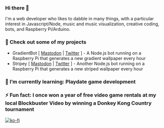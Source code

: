 ### Hi there 👋

I'm a web developer who likes to dabble in many things, with a particular interest in Javascript/Node, music and music visualization, creative coding, bots, and Raspberry Pi/Arduino.

### 🔭 Check out some of my projects
- GradientBot [ [Mastodon](https://botsin.space/@GradientBot) | [Twitter](https://twitter.com/GradientBot_) ] - A Node.js bot running on a Raspberry Pi that generates a new gradient wallpaper every hour
- Stripey [ [Mastodon](https://botsin.space/@Stripey) | [Twitter](https://twitter.com/StripeyBot) ] - Another Node.js bot running on a Raspberry Pi that generates a new striped wallpaper every hour

### 🌱 I’m currently learning: Playdate game development
### ⚡ Fun fact: I once won a year of free video game rentals at my local Blockbuster Video by winning a Donkey Kong Country tournament

[![ko-fi](https://ko-fi.com/img/githubbutton_sm.svg)](https://ko-fi.com/Y8Y7DO5M5)
